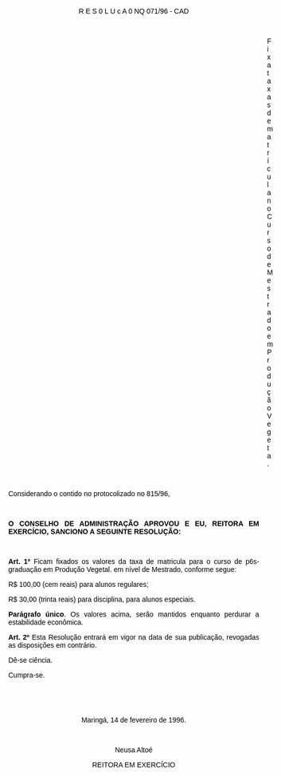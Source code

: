 <BODY TEXT="#000000">

<FONT FACE="Arial"><P ALIGN="CENTER">R E S 0 L U c A 0&#9;NQ 071/96 - CAD</P>
<P ALIGN="JUSTIFY"></P>
<P ALIGN="JUSTIFY">&nbsp;</P><DIR>
<DIR>
<DIR>
<DIR>
<DIR>
<DIR>
<DIR>
<DIR>
<DIR>
<DIR>
<DIR>
<DIR>
<DIR>

<P ALIGN="JUSTIFY">Fixa taxas de matr&iacute;cula no Curso de Mestrado em Produ&ccedil;&atilde;o Vegeta.</P>
<P ALIGN="JUSTIFY"></P>
<P ALIGN="JUSTIFY">&nbsp;</P></DIR>
</DIR>
</DIR>
</DIR>
</DIR>
</DIR>
</DIR>
</DIR>
</DIR>
</DIR>
</DIR>
</DIR>
</DIR>

<P ALIGN="JUSTIFY">Considerando o contido no protocolizado no 815/96,</P>
<P ALIGN="JUSTIFY"></P>
<P ALIGN="JUSTIFY">&nbsp;</P>
<B><P ALIGN="JUSTIFY">O CONSELHO DE ADMINISTRA&Ccedil;&Atilde;O APROVOU E EU, REITORA EM EXERC&Iacute;CIO, SANCIONO A SEGUINTE RESOLU&Ccedil;&Atilde;O:</P>
</B><P ALIGN="JUSTIFY"></P>
<P ALIGN="JUSTIFY">&nbsp;</P>
<B><P ALIGN="JUSTIFY">Art. 1º </B>Ficam fixados os valores da taxa de matricula para o curso de p6s-gradua&ccedil;&atilde;o em Produ&ccedil;&atilde;o Vegetal. em n&iacute;vel de Mestrado, conforme segue: </P>
<P ALIGN="JUSTIFY">R$ 100,00 (cem reais) para alunos regulares;</P>
<P ALIGN="JUSTIFY">R$ 30,00 (trinta reais) para disciplina, para alunos especiais.</P>
<B><P ALIGN="JUSTIFY">Par&aacute;grafo &uacute;nico</B>. Os valores acima, ser&atilde;o mantidos enquanto perdurar a estabilidade econ&ocirc;mica.</P>
<B><P ALIGN="JUSTIFY">Art. 2º</B> Esta Resolu&ccedil;&atilde;o entrar&aacute; em vigor na data de sua publica&ccedil;&atilde;o, revogadas as disposi&ccedil;&otilde;es em contr&aacute;rio.</P>
<P ALIGN="JUSTIFY">D&ecirc;-se ci&ecirc;ncia.</P>
<P ALIGN="JUSTIFY">Cumpra-se.</P>
<P ALIGN="JUSTIFY"></P>
<P ALIGN="JUSTIFY">&nbsp;</P>
<P ALIGN="CENTER">&nbsp;</P>
<P ALIGN="CENTER">Maring&aacute;, 14 de fevereiro de 1996.</P>
<P ALIGN="CENTER"></P>
<P ALIGN="CENTER">&nbsp;</P>
<P ALIGN="CENTER">Neusa Alto&eacute;</P>
<P ALIGN="CENTER">REITORA EM EXERC&Iacute;CIO</P></FONT></BODY>
